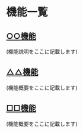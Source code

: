 機能一覧
=========================

[○○機能](circle.md)
-------------------------

(機能説明をここに記載します)

[△△機能](triangle.md)
-------------------------

(機能概要をここに記載します)

[□□機能](square.md)
-------------------------

(機能概要をここに記載します)
